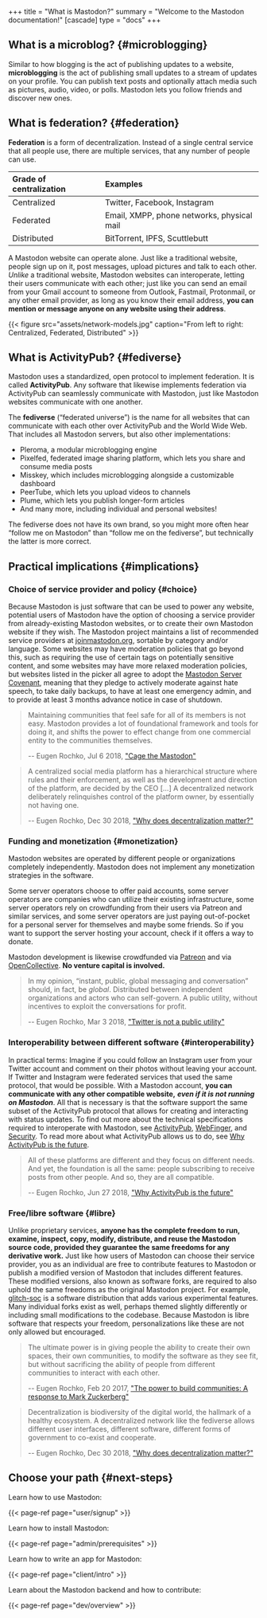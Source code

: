 +++
title = "What is Mastodon?"
summary = "Welcome to the Mastodon documentation!"
[cascade]
type = "docs"
+++

## What is a microblog? {#microblogging}

Similar to how blogging is the act of publishing updates to a website, **microblogging** is the act of publishing small updates to a stream of updates on your profile. You can publish text posts and optionally attach media such as pictures, audio, video, or polls. Mastodon lets you follow friends and discover new ones.

## What is federation? {#federation}

**Federation** is a form of decentralization. Instead of a single central service that all people use, there are multiple services, that any number of people can use.

| Grade of centralization | Examples |
| :--- | :--- |
| Centralized | Twitter, Facebook, Instagram |
| Federated | Email, XMPP, phone networks, physical mail |
| Distributed | BitTorrent, IPFS, Scuttlebutt |

A Mastodon website can operate alone. Just like a traditional website, people sign up on it, post messages, upload pictures and talk to each other. _Unlike_ a traditional website, Mastodon websites can interoperate, letting their users communicate with each other; just like you can send an email from your Gmail account to someone from Outlook, Fastmail, Protonmail, or any other email provider, as long as you know their email address, **you can mention or message anyone on any website using their address**.

{{< figure src="assets/network-models.jpg" caption="From left to right: Centralized, Federated, Distributed" >}}



## What is ActivityPub? {#fediverse}

Mastodon uses a standardized, open protocol to implement federation. It is called **ActivityPub**. Any software that likewise implements federation via ActivityPub can seamlessly communicate with Mastodon, just like Mastodon websites communicate with one another.

The **fediverse** (“federated universe”) is the name for all websites that can communicate with each other over ActivityPub and the World Wide Web. That includes all Mastodon servers, but also other implementations:

- Pleroma, a modular microblogging engine
- Pixelfed, federated image sharing platform, which lets you share and consume media posts
- Misskey, which includes microblogging alongside a customizable dashboard
- PeerTube, which lets you upload videos to channels
- Plume, which lets you publish longer-form articles
- And many more, including individual and personal websites!

The fediverse does not have its own brand, so you might more often hear “follow me on Mastodon” than “follow me on the fediverse”, but technically the latter is more correct.

## Practical implications {#implications}

### Choice of service provider and policy {#choice}

Because Mastodon is just software that can be used to power any website, potential users of Mastodon have the option of choosing a service provider from already-existing Mastodon websites, or to create their own Mastodon website if they wish. The Mastodon project maintains a list of recommended service providers at [joinmastodon.org](https://joinmastodon.org), sortable by category and/or language. Some websites may have moderation policies that go beyond this, such as requiring the use of certain tags on potentially sensitive content, and some websites may have more relaxed moderation policies, but websites listed in the picker all agree to adopt the [Mastodon Server Covenant](https://joinmastodon.org/covenant), meaning that they pledge to actively moderate against hate speech, to take daily backups, to have at least one emergency admin, and to provide at least 3 months advance notice in case of shutdown.

> Maintaining communities that feel safe for all of its members is not easy. Mastodon provides a lot of foundational framework and tools for doing it, and shifts the power to effect change from one commercial entity to the communities themselves.
>
> -- Eugen Rochko, Jul 6 2018, ["Cage the Mastodon"](https://blog.joinmastodon.org/2018/07/cage-the-mastodon/)

> A centralized social media platform has a hierarchical structure where rules and their enforcement, as well as the development and direction of the platform, are decided by the CEO [...] A decentralized network deliberately relinquishes control of the platform owner, by essentially not having one.
>
> -- Eugen Rochko, Dec 30 2018, ["Why does decentralization matter?"](https://blog.joinmastodon.org/2018/12/why-does-decentralization-matter/)

### Funding and monetization {#monetization}

Mastodon websites are operated by different people or organizations completely independently. Mastodon does not implement any monetization strategies in the software.

Some server operators choose to offer paid accounts, some server operators are companies who can utilize their existing infrastructure, some server operators rely on crowdfunding from their users via Patreon and similar services, and some server operators are just paying out-of-pocket for a personal server for themselves and maybe some friends. So if you want to support the server hosting your account, check if it offers a way to donate.

Mastodon development is likewise crowdfunded via [Patreon](https://patreon.com/mastodon) and via [OpenCollective](https://opencollective.com/mastodon). **No venture capital is involved.**

> In my opinion, “instant, public, global messaging and conversation” should, in fact, be _global_. Distributed between independent organizations and actors who can self-govern. A public utility, without incentives to exploit the conversations for profit.
>
> -- Eugen Rochko, Mar 3 2018, ["Twitter is not a public utility"](https://blog.joinmastodon.org/2018/03/twitter-is-not-a-public-utility/)

### Interoperability between different software {#interoperability}

In practical terms: Imagine if you could follow an Instagram user from your Twitter account and comment on their photos without leaving your account. If Twitter and Instagram were federated services that used the same protocol, that would be possible. With a Mastodon account, **you can communicate with any other compatible website,** _**even if it is not running on Mastodon**_. All that is necessary is that the software support the same subset of the ActivityPub protocol that allows for creating and interacting with status updates. To find out more about the technical specifications required to interoperate with Mastodon, see [ActivityPub](spec/activitypub), [WebFinger](spec/webfinger), and [Security](spec/security). To read more about what ActivityPub allows us to do, see [Why ActivityPub is the future](https://blog.joinmastodon.org/2018/06/why-activitypub-is-the-future/).

> All of these platforms are different and they focus on different needs. And yet, the foundation is all the same: people subscribing to receive posts from other people. And so, they are all compatible.
>
> -- Eugen Rochko, Jun 27 2018, ["Why ActivityPub is the future"](https://blog.joinmastodon.org/2018/06/why-activitypub-is-the-future/)

### Free/libre software {#libre}

Unlike proprietary services, **anyone has the complete freedom to run, examine, inspect, copy, modify, distribute, and reuse the Mastodon source code, provided they guarantee the same freedoms for any derivative work.** Just like how users of Mastodon can choose their service provider, you as an individual are free to contribute features to Mastodon or publish a modified version of Mastodon that includes different features. These modified versions, also known as software forks, are required to also uphold the same freedoms as the original Mastodon project. For example, [glitch-soc](https://glitch-soc.github.io/docs/) is a software distribution that adds various experimental features. Many individual forks exist as well, perhaps themed slightly differently or including small modifications to the codebase. Because Mastodon is libre software that respects your freedom, personalizations like these are not only allowed but encouraged.

> The ultimate power is in giving people the ability to create their own spaces, their own communities, to modify the software as they see fit, but without sacrificing the ability of people from different communities to interact with each other.
>
> -- Eugen Rochko, Feb 20 2017, ["The power to build communities: A response to Mark Zuckerberg"](https://blog.joinmastodon.org/2017/02/the-power-to-build-communities/)

> Decentralization is biodiversity of the digital world, the hallmark of a healthy ecosystem. A decentralized network like the fediverse allows different user interfaces, different software, different forms of government to co-exist and cooperate.
>
> -- Eugen Rochko, Dec 30 2018, ["Why does decentralization matter?"](https://blog.joinmastodon.org/2018/12/why-does-decentralization-matter/)

## Choose your path {#next-steps}

Learn how to use Mastodon:

{{< page-ref page="user/signup" >}}

Learn how to install Mastodon:

{{< page-ref page="admin/prerequisites" >}}

Learn how to write an app for Mastodon:

{{< page-ref page="client/intro" >}}

Learn about the Mastodon backend and how to contribute:

{{< page-ref page="dev/overview" >}}
